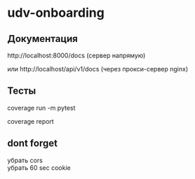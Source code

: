 # udv-onboarding

## Документация

http://localhost:8000/docs (сервер напрямую)  

или
http://localhost/api/v1/docs (через прокси-сервер nginx)

## Тесты
coverage run -m pytest  

coverage report


## dont forget  
убрать cors  
убрать 60 sec cookie

